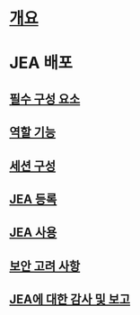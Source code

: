 
# [개요](overview.md)

# JEA 배포
## [필수 구성 요소](prerequisites.md)
## [역할 기능](role-capabilities.md)
## [세션 구성](session-configurations.md)
## [JEA 등록](register-jea.md)
## [JEA 사용](using-jea.md)
## [보안 고려 사항](security-considerations.md)
## [JEA에 대한 감사 및 보고](audit-and-report.md)
